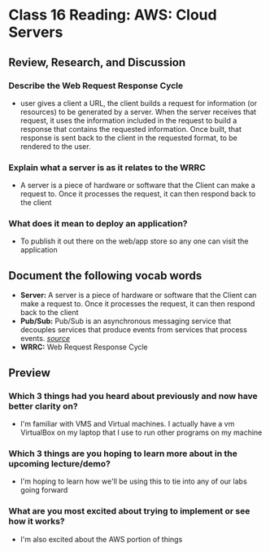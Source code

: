 # Class 16 Reading: AWS: Cloud Servers

## Review, Research, and Discussion

### Describe the Web Request Response Cycle

- user gives a client a URL, the client builds a request for information (or resources) to be generated by a server. When the server receives that request, it uses the information included in the request to build a response that contains the requested information. Once built, that response is sent back to the client in the requested format, to be rendered to the user.

### Explain what a server is as it relates to the WRRC

- A server is a piece of hardware or software that the Client can make a request to. Once it processes the request, it can then respond back to the client

### What does it mean to deploy an application?

- To publish it out there on the web/app store so any one can visit the application

## Document the following vocab words

- **Server:** A server is a piece of hardware or software that the Client can make a request to. Once it processes the request, it can then respond back to the client
- **Pub/Sub:** Pub/Sub is an asynchronous messaging service that decouples services that produce events from services that process events. *[source](https://cloud.google.com/pubsub/docs/overview)*
- **WRRC:** Web Request Response Cycle

## Preview

### Which 3 things had you heard about previously and now have better clarity on?

- I'm familiar with VMS and Virtual machines. I actually have a vm VirtualBox on my laptop that I use to run other programs on my machine

### Which 3 things are you hoping to learn more about in the upcoming lecture/demo?

- I'm hoping to learn how we'll be using this to tie into any of our labs going forward

### What are you most excited about trying to implement or see how it works?

- I'm also excited about the AWS portion of things
